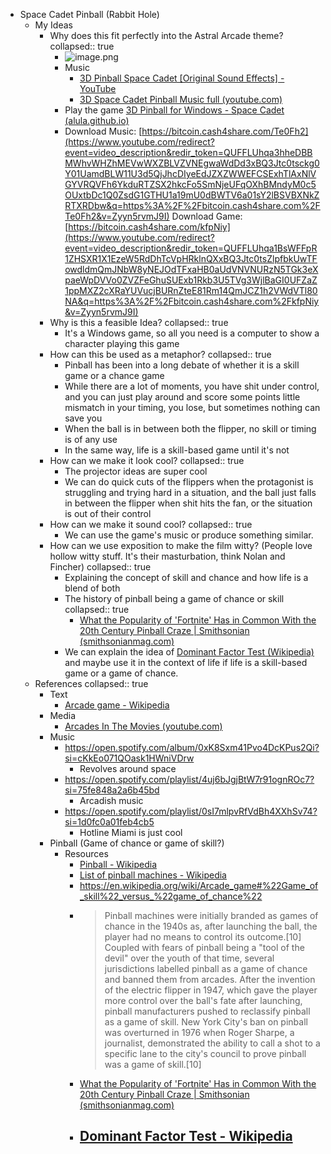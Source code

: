 - Space Cadet Pinball (Rabbit Hole)
	- My Ideas
		- Why does this fit perfectly into the Astral Arcade theme?
		  collapsed:: true
			- ![image.png](https://external-preview.redd.it/KPlNBw2T-s09U6lgGq8NzW-LmR8BYithNldFl_Vgoyc.png?auto=webp&s=96b0101713d3896368cd6ec611f08af22a9a0d90)
			- Music
				- [3D Pinball Space Cadet [Original Sound Effects] - YouTube](https://www.youtube.com/watch?v=Zjahf8b1Itc)
				- [3D Space Cadet Pinball Music full (youtube.com)](https://www.youtube.com/watch?v=Zyyn5rvmJ9I)
			- Play the game [3D Pinball for Windows - Space Cadet (alula.github.io)](https://alula.github.io/SpaceCadetPinball/)
			- Download Music: [https://bitcoin.cash4share.com/Te0Fh2](https://www.youtube.com/redirect?event=video_description&redir_token=QUFFLUhqa3hheDBBMWhvWHZhMEVwWXZBLVZVNEgwaWdDd3xBQ3Jtc0tsckg0Y01UamdBLW11U3d5QjJhcDIyeEdJZXZWWEFCSExhTlAxNlVGYVRQVFh6YkduRTZSX2hkcFo5SmNjeUFqOXhBMndyM0c5OUxtbDc1Q0ZsdG1GTHU1a19mU0dBWTV6a01sY2lBSVBXNkZRTXRDbw&q=https%3A%2F%2Fbitcoin.cash4share.com%2FTe0Fh2&v=Zyyn5rvmJ9I)
			  Download Game: [https://bitcoin.cash4share.com/kfpNiy](https://www.youtube.com/redirect?event=video_description&redir_token=QUFFLUhqa1BsWFFpR1ZHSXR1X1EzeW5RdDhTcVpHRklnQXxBQ3Jtc0tsZlpfbkUwTFowdldmQmJNbW8yNEJOdTFxaHB0aUdVNVNURzN5TGk3eXpaeWpDVVo0ZVZFeGhuSUExb1Rkb3U5TVg3WjlBaGI0UFZaZ1ppMXZ2cXRaYUVucjBURnZteE81Rm14QmJCZ1h2VWdVTl80NA&q=https%3A%2F%2Fbitcoin.cash4share.com%2FkfpNiy&v=Zyyn5rvmJ9I)  
		- Why is this a feasible Idea?
		  collapsed:: true
			- It's a Windows game, so all you need is a computer to show a character playing this game
		- How can this be used as a metaphor?
		  collapsed:: true
			- Pinball has been into a long debate of whether it is a skill game or a chance game
			- While there are a lot of moments, you have shit under control, and you can just play around and score some points little mismatch in your timing, you lose, but sometimes nothing can save you
			- When the ball is in between both the flipper, no skill or timing is of any use
			- In the same way, life is a skill-based game until it's not
		- How can we make it look cool?
		  collapsed:: true
			- The projector ideas are super cool
			- We can do quick cuts of the flippers when the protagonist is struggling and trying hard in a situation, and the ball just falls in between the flipper when shit hits the fan, or the situation is out of their control
		- How can we make it sound cool?
		  collapsed:: true
			- We can use the game's music or produce something similar.
		- How can we use exposition to make the film witty? (People love hollow witty stuff. It's their masturbation, think Nolan and Fincher)
		  collapsed:: true
			- Explaining the concept of skill and chance and how life is a blend of both
			- The history of pinball being a game of chance or skill
			  collapsed:: true
				- [What the Popularity of 'Fortnite' Has in Common With the 20th Century Pinball Craze | Smithsonian (smithsonianmag.com)](https://www.smithsonianmag.com/innovation/popularity-fortnite-common-20th-century-pinball-craze-180970721/)
			- We can explain the idea of [Dominant Factor Test (Wikipedia)](https://en.wikipedia.org/wiki/Dominant_Factor_Test) and maybe use it in the context of life if life is a skill-based game or a game of chance.
	- References
	  collapsed:: true
		- Text
			- [Arcade game - Wikipedia](https://en.wikipedia.org/wiki/Arcade_game)
		- Media
			- [Arcades In The Movies (youtube.com)](https://www.youtube.com/watch?v=4XRQxbrLS8o)
		- Music
			- https://open.spotify.com/album/0xK8Sxm41Pvo4DcKPus2Qi?si=cKkEo071QOask1HWniVDrw
				- Revolves around space
			- https://open.spotify.com/playlist/4uj6bJgjBtW7r91ognROc7?si=75fe848a2a6b45bd
				- Arcadish music
			- https://open.spotify.com/playlist/0sI7mlpvRfVdBh4XXhSv74?si=1d0fc0a01feb4cb5
				- Hotline Miami is just cool
		- Pinball (Game of chance or game of skill?)
			- Resources
				- [Pinball - Wikipedia](https://en.wikipedia.org/wiki/Pinball)
				- [List of pinball machines - Wikipedia](https://en.wikipedia.org/wiki/List_of_pinball_machines)
				- https://en.wikipedia.org/wiki/Arcade_game#%22Game_of_skill%22_versus_%22game_of_chance%22
				-
				  > Pinball machines were initially branded as games of chance in the 1940s as, after launching the ball, the player had no means to control its outcome.[10] Coupled with fears of pinball being a "tool of the devil" over the youth of that time, several jurisdictions labelled pinball as a game of chance and banned them from arcades. After the invention of the electric flipper in 1947, which gave the player more control over the ball's fate after launching, pinball manufacturers pushed to reclassify pinball as a game of skill. New York City's ban on pinball was overturned in 1976 when Roger Sharpe, a journalist, demonstrated the ability to call a shot to a specific lane to the city's council to prove pinball was a game of skill.[10]  
				- [What the Popularity of 'Fortnite' Has in Common With the 20th Century Pinball Craze | Smithsonian (smithsonianmag.com)](https://www.smithsonianmag.com/innovation/popularity-fortnite-common-20th-century-pinball-craze-180970721/)
				- [Dominant Factor Test - Wikipedia](https://en.wikipedia.org/wiki/Dominant_Factor_Test)
					-
